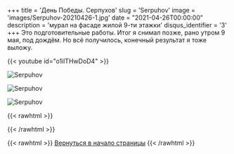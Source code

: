 +++
title = 'День Победы. Серпухов'
slug = 'Serpuhov'
image = 'images/Serpuhov-20210426-1.jpg'
date = "2021-04-26T00:00:00"
description = 'мурал на фасаде жилой 9-ти этажки'
disqus_identifier = '3'
+++
Это подготовительные работы. Итог я снимал позже, рано утром 9 мая, под дождём. Но всё получилось, конечный результат я тоже выложу.

{{< youtube id="o1ilTHwDoD4" >}}

![Serpuhov](/images/Serpuhov-20210426-2.jpg)

![Serpuhov](/images/Serpuhov-20210426-3.jpg)

![Serpuhov](/images/Serpuhov-20210426-4.jpg)

{{< rawhtml >}}
<script type="text/javascript" charset="utf-8" async src="https://api-maps.yandex.ru/services/constructor/1.0/js/?um=constructor%3Ae55b1de37c4daa14dd92aeb508fe8e6084ed9d0b6aa5e96f186a1c4a14c674e4&amp;width=500&amp;height=400&amp;lang=ru_RU&amp;scroll=true"></script>
{{< /rawhtml >}}

{{< rawhtml >}}
<a href="#">Вернуться в начало страницы</a>
{{< /rawhtml >}}
